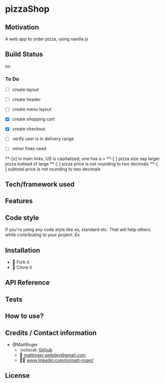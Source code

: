 # pizzaShop

## Motivation
A web app to order pizza, using vanilla js
## Build Status
no
 ### To Do
 -[ ] create layout

 -[ ] create header

 -[ ] create menu layout

 -[x] create shopping cart

 -[x] create checkout
 
 -[ ] verify user is in delivery range

 -[ ] minor fixes need

 **-[x] in main links, US is capitalized, one has a >
 **-[ ] pizza size say larger pizza instead of large
 **-[ ] pizza price is not rounding to two decimals
 **-[ ] subtotal price is not rounding to two decimals

## Tech/framework used

## Features

## Code style
If you're using any code style like xo, standard etc. That will help others while contributing to your project. Ex


## Installation
* :trident: Fork it
* :sheep: Clone it


## API Reference

## Tests

## How to use?


## Credits / Contact information
* @MattRoger 
  * :octocat: [Github](https://mattroger.github.io)
  * :e-mail: mattroger.webdev@gmail.com
  * :man_office_worker: www.linkedin.com/in/matt-roger/


## License
